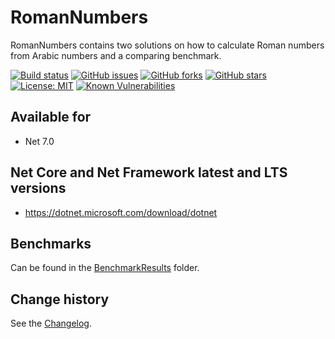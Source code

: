 RomanNumbers
====================================

RomanNumbers contains two solutions on how to calculate Roman numbers from Arabic numbers and a comparing benchmark.

[![Build status](https://ci.appveyor.com/api/projects/status/ehs2puhqb2klegu1?svg=true)](https://ci.appveyor.com/project/SeppPenner/romannumbers)
[![GitHub issues](https://img.shields.io/github/issues/SeppPenner/RomanNumbers.svg)](https://github.com/SeppPenner/RomanNumbers/issues)
[![GitHub forks](https://img.shields.io/github/forks/SeppPenner/RomanNumbers.svg)](https://github.com/SeppPenner/RomanNumbers/network)
[![GitHub stars](https://img.shields.io/github/stars/SeppPenner/RomanNumbers.svg)](https://github.com/SeppPenner/RomanNumbers/stargazers)
[![License: MIT](https://img.shields.io/badge/License-MIT-blue.svg)](https://raw.githubusercontent.com/SeppPenner/RomanNumbers/master/License.txt)
[![Known Vulnerabilities](https://snyk.io/test/github/SeppPenner/RomanNumbers/badge.svg)](https://snyk.io/test/github/SeppPenner/RomanNumbers)

## Available for
* Net 7.0

## Net Core and Net Framework latest and LTS versions
* https://dotnet.microsoft.com/download/dotnet

## Benchmarks
Can be found in the [BenchmarkResults](./BenchmarkResults) folder.

Change history
--------------

See the [Changelog](https://github.com/SeppPenner/RomanNumbers/blob/master/Changelog.md).